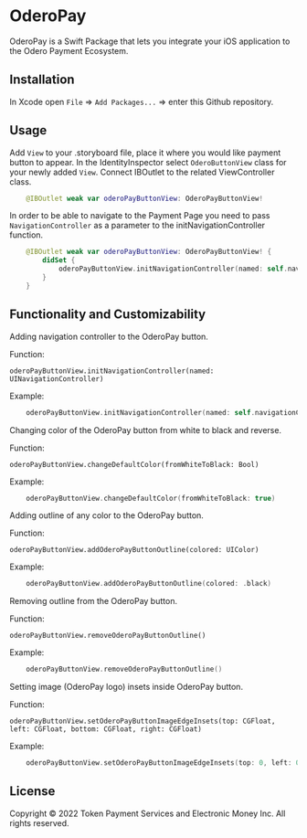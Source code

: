 # OderoPay

OderoPay is a Swift Package that lets you integrate your iOS application to the Odero Payment Ecosystem.

## Installation

In Xcode open `File` => `Add Packages...` => enter this Github repository.

## Usage

Add `View` to your .storyboard file, place it where you would like payment button to appear. In the
IdentityInspector select `OderoButtonView` class for your newly added `View`. Connect IBOutlet
to the related ViewController class.
 
```swift
    @IBOutlet weak var oderoPayButtonView: OderoPayButtonView!
```
In order to be able to navigate to the Payment Page you need to pass `NavigationController` as a parameter
to the initNavigationController function.

```swift
    @IBOutlet weak var oderoPayButtonView: OderoPayButtonView! {
        didSet {
            oderoPayButtonView.initNavigationController(named: self.navigationController!)
        }
    }
```

## Functionality and Customizability

Adding navigation controller to the OderoPay button.

Function:

`oderoPayButtonView.initNavigationController(named: UINavigationController)`

Example:

```swift
    oderoPayButtonView.initNavigationController(named: self.navigationController!)
```

Changing color of the OderoPay button from white to black and reverse.

Function:

`oderoPayButtonView.changeDefaultColor(fromWhiteToBlack: Bool)`

Example:

```swift
    oderoPayButtonView.changeDefaultColor(fromWhiteToBlack: true)
```

Adding outline of any color to the OderoPay button.

Function:

`oderoPayButtonView.addOderoPayButtonOutline(colored: UIColor)`

Example:

```swift
    oderoPayButtonView.addOderoPayButtonOutline(colored: .black)
```

Removing outline from the OderoPay button.

Function:

`oderoPayButtonView.removeOderoPayButtonOutline()`

Example:

```swift
    oderoPayButtonView.removeOderoPayButtonOutline()
```
      
Setting image (OderoPay logo) insets inside OderoPay button.

Function:

`oderoPayButtonView.setOderoPayButtonImageEdgeInsets(top: CGFloat, left: CGFloat, bottom: CGFloat, right: CGFloat)`

Example:

```swift
    oderoPayButtonView.setOderoPayButtonImageEdgeInsets(top: 0, left: 0, bottom: -5, right: 5)
```

## License

Copyright © 2022 Token Payment Services and Electronic Money Inc. All rights reserved.
